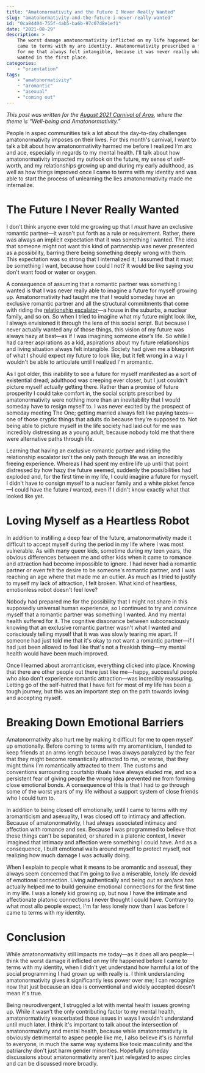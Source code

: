 ```yaml
---
title: "Amatonormativity and the Future I Never Really Wanted"
slug: "amatonormativity-and-the-future-i-never-really-wanted"
id: "0ca84404-755f-4ab5-ba6b-97c07d8e1ef1"
date: "2021-08-29"
description: >
    The worst damage amatonormativity inflicted on my life happened before I
    came to terms with my aro identity. Amatonormativity prescribed a future
    for me that always felt intangible, because it was never really what I
    wanted in the first place.
categories:
    - "orientation"
tags:
    - "amatonormativity"
    - "aromantic"
    - "asexual"
    - "coming out"
---
```


*This post was written for the [August 2021 Carnival of
Aros](https://graces-of-luck.tumblr.com/post/658317862647332864/well-being-and-amatonormativity-call-for),
where the theme is “Well-being and Amatonormativity.”*

People in aspec communities talk a lot about the day-to-day challenges
amatonormativity imposes on their lives. For this month's carnival, I want to
talk a bit about how amatonormativity harmed me before I realized I'm aro and
ace, especially in regards to my mental health. I'll talk about how
amatonormativity impacted my outlook on the future, my sense of self-worth, and
my relationships growing up and during my early adulthood, as well as how
things improved once I came to terms with my identity and was able to start the
process of unlearning the lies amatonormativity made me internalize.

# The Future I Never Really Wanted

I don't think anyone ever told me growing up that I *must* have an exclusive
romantic partner—it wasn't put forth as a rule or requirement. Rather, there
was always an implicit expectation that it was something I wanted. The idea
that someone might not want this kind of partnership was never presented as a
possibility, barring there being something deeply wrong with them. This
expectation was so strong that I internalized it; I assumed that it must be
something I want, because how could I not? It would be like saying you don't
want food or water or oxygen.

A consequence of assuming that a romantic partner was something I wanted is
that I was never really able to imagine a future for myself growing up.
Amatonormativity had taught me that I would someday have an exclusive romantic
partner and all the structural commitments that come with riding the
[relationship escalator](https://offescalator.com/what-escalator/)—a house in
the suburbs, a nuclear family, and so on. So when I tried to imagine what my
future might look like, I always envisioned it through the lens of this social
script. But because I never actually wanted any of those things, this vision of
my future was always hazy at best—as if I was imagining someone *else's* life.
So while I had career aspirations as a kid, aspirations about my future
relationships and living situation always felt intangible. Society had given me
a blueprint of what I should expect my future to look like, but it felt wrong
in a way I wouldn't be able to articulate until I realized I'm aromantic.

As I got older, this inability to see a future for myself manifested as a sort
of existential dread; adulthood was creeping ever closer, but I just couldn't
picture myself actually getting there. Rather than a promise of future
prosperity I could take comfort in, the social scripts prescribed by
amatonormativity were nothing more than an inevitability that I would someday
have to resign myself to. I was never excited by the prospect of someday
meeting The One; getting married always felt like paying taxes—one of those
cryptic things that adults do because they're supposed to. Not being able to
picture myself in the life society had laid out for me was incredibly
distressing as a young adult, because nobody told me that there were
alternative paths through life.

Learning that having an exclusive romantic partner and riding the relationship
escalator isn't the only path through life was an incredibly freeing
experience. Whereas I had spent my entire life up until that point distressed
by how hazy the future seemed, suddenly the possibilities had exploded and, for
the first time in my life, I could imagine a future for myself. I didn't have
to consign myself to a nuclear family and a white picket fence—I could have the
future *I* wanted, even if I didn't know exactly what that looked like yet.

# Loving Myself as a Heartless Robot

In addition to instilling a deep fear of the future, amatonormativity made it
difficult to accept myself during the period in my life where I was most
vulnerable. As with many queer kids, sometime during my teen years, the obvious
differences between me and other kids when it came to romance and attraction
had become impossible to ignore. I had never had a romantic partner or even
felt the desire to be someone's romantic partner, and I was reaching an age
where that made me an outlier. As much as I tried to justify to myself my lack
of attraction, I felt broken. What kind of heartless, emotionless robot doesn't
feel love?

Nobody had prepared me for the possibility that I might not share in this
supposedly universal human experience, so I continued to try and convince
myself that a romantic partner was something I wanted. And my mental health
suffered for it. The cognitive dissonance between subconsciously knowing that
an exclusive romantic partner wasn't what I wanted and consciously telling
myself that it was was slowly tearing me apart. If someone had just told me
that it's okay to not want a romantic partner—if I had just been allowed to
feel like that's not a freakish thing—my mental health would have been much
improved.

Once I learned about aromanticism, everything clicked into place. Knowing that
there are other people out there just like me—happy, successful people who also
don't experience romantic attraction—was incredibly reassuring. Letting go of
the self-hatred that I have felt for most of my life has been a tough journey,
but this was an important step on the path towards loving and accepting myself.

# Breaking Down Emotional Barriers

Amatonormativity also hurt me by making it difficult for me to open myself up
emotionally. Before coming to terms with my aromanticism, I tended to keep
friends at an arms length because I was always paralyzed by the fear that they
might become romantically attracted to me, or worse, that they might think I'm
romantically attracted to them. The customs and conventions surrounding
courtship rituals have always eluded me, and so a persistent fear of giving
people the wrong idea prevented me from forming close emotional bonds. A
consequence of this is that I had to go through some of the worst years of my
life without a support system of close friends who I could turn to.

In addition to being closed off emotionally, until I came to terms with my
aromanticism and asexuality, I was closed off to intimacy and affection.
Because of amatonormativity, I had always associated intimacy and affection
with romance and sex. Because I was programmed to believe that these things
can't be separated, or shared in a platonic context, I never imagined that
intimacy and affection were something I could have. And as a consequence, I
built emotional walls around myself to protect myself, not realizing how much
damage I was actually doing.

When I explain to people what it means to be aromantic and asexual, they always
seem concerned that I'm going to live a miserable, lonely life devoid of
emotional connection. Living authentically and being out as aro/ace has
actually helped me to build genuine emotional connections for the first time in
my life. I was a lonely kid growing up, but now I have the intimate and
affectionate platonic connections I never thought I could have. Contrary to
what most allo people expect, I'm far less lonely now than I was before I came
to terms with my identity.

# Conclusion

While amatonormativity still impacts me today—as it does all aro people—I think
the worst damage it inflicted on my life happened before I came to terms with
my identity, when I didn't yet understand how harmful a lot of the social
programming I had grown up with really is. I think understanding
amatonormativity gives it significantly less power over me; I can recognize now
that just because an idea is conventional and widely accepted doesn't mean it's
true.

Being neurodivergent, I struggled a lot with mental health issues growing up.
While it wasn't the only contributing factor to my mental health,
amatonormativity exacerbated those issues in ways I wouldn't understand until
much later. I think it's important to talk about the intersection of
amatonormativity and mental health, because while amatonormativity is obviously
detrimental to aspec people like me, I also believe it's is harmful to
everyone, in much the same way systems like toxic masculinity and  the
patriarchy don't just harm gender minorities. Hopefully someday discussions
about amatonormativity aren't just relegated to aspec circles and can be
discussed more broadly.
